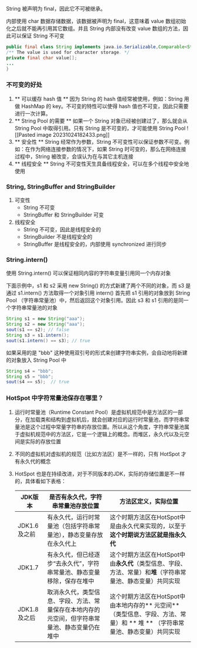 String 被声明为 final，因此它不可被继承。

内部使用 char 数据存储数据，该数据被声明为 final，这意味着 value 数组初始化之后就不能再引用其它数组。并且 String 内部没有改变 value 数组的方法，因此可以保证 String 不可变
```java
public final class String implements java.io.Serializable,Comparable<String>, CharSequence { 
/** The value is used for character storage. */ 
private final char value[];
...
}
```

### 不可变的好处
1. ** 可以缓存 hash 值 **
		因为 String 的 hash 值经常被使用，例如：String 用做 HashMap 的 key。不可变的特性可以使得 hash 值也不可变，因此只需要进行一次计算。
2. ** String Pool 的需要 **
		如果一个 String 对象已经被创建过了，那么就会从 String Pool 中取得引用。只有 String 是不可变的，才可能使用 String Pool
		![[Pasted image 20231024182433.png]]
3. ** 安全性 **
		String 经常作为参数，String 不可变性可以保证参数不可变。例如：在作为网络连接参数的情况下，如果 String 时可变的，那么在网络连接过程中，String 被改变，会误认为在与其它主机连接
4. ** 线程安全 **
		String 不可变性天生具备线程安全，可以在多个线程中安全地使用

### String, StringBuffer and StringBuilder
1. 可变性
   - String 不可变
   - StringBuffer 和 StringBuilder 可变
2. 线程安全
   - String 不可变，因此是线程安全的
   - StringBuilder 不是线程安全的
   - StringBuffer 是线程安全的，内部使用 synchronized 进行同步

### String.intern()
使用 String.intern() 可以保证相同内容的字符串变量引用同一个内存对象

下面示例中，s1 和 s2 采用 new String() 的方式新建了两个不同的对象，而 s3 是通过 s1.intern() 方法取得一个对象引用
intern() 首先把 s1 引用的对象放到 String Pool （字符串常量池）中，然后返回这个对象引用。因此 s3 和 s1 引用的是同一个字符串常量池的对象
```java
String s1 = new String("aaa");
String s2 = new String("aaa");
sout(s1 == s2); // false 
String s3 = s1.intern();
sout(s1.intern() == s3); // true
```
如果采用的是 "bbb" 这种使用双引号的形式来创建字符串实例，会自动地将新建的对象放入 String Pool 中
```java
String s4 = "bbb";
String s5 = "bbb";
sout(s4 == s5);  // true
```

### HotSpot 中字符常量池保存在哪里？
1. 运行时常量池（Runtime Constant Pool）是虚拟机规范中是方法区的一部分，在加载类和结构到虚拟机后，就会创建对应的运行时常量池，而字符串常量池是这个过程中常量字符串的存放位置。所以从这个角度，字符串常量池属于虚拟机规范中的方法区，它是一个逻辑上的概念。而堆区，永久代以及元空间是实际的存放位置
2. 不同的虚拟机对虚拟机的规范（比如方法区）是不一样的，只有 HotSpot 才有永久代的概念
3. HotSpot 也是在持续改进，对于不同版本的JDK，实际的存储位置是不一样的，具体看如下表格：

   | JDK版本      | 是否有永久代，字符串常量池存放位置                                                             | 方法区定义，实际位置                                                                                                         |
   | ------------ | ---------------------------------------------------------------------------------------------- | ---------------------------------------------------------------------------------------------------------------------------- |
   | JDK1.6及之前 | 有永久代，运行时常量池（包括字符串常量池），静态变量存放在永久代上                             | 这个时期方法区在HotSpot中是由永久代来实现的，以至于**这个时期说方法区就是指永久代**                                          |
   | JDK1.7       | 有永久代，但已经逐步“去永久代”，字符串常量池、静态变量移除，保存在堆中                         | 这个时期方法区在HotSpot中由**永久代**（类型信息、字段、方法、常量）和**堆**（字符串常量池、静态变量）共同实现                |
   | JDK1.8及之后 | 取消永久代，类型信息、字段、方法、常量保存在本地内存的元空间，但字符串常量池、静态变量仍在堆中 | 这个时期方法区在HotSpot中由本地内存的** 元空间**（类型信息、字段、方法、常量）和 ** 堆 ** （字符串常量池、静态变量）共同实现 | 
